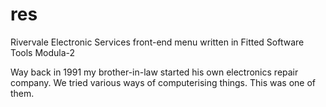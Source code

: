 # res
Rivervale Electronic Services front-end menu written in Fitted Software Tools Modula-2

Way back in 1991 my brother-in-law started his own electronics repair company. We tried various ways of computerising things. This was one of them.

